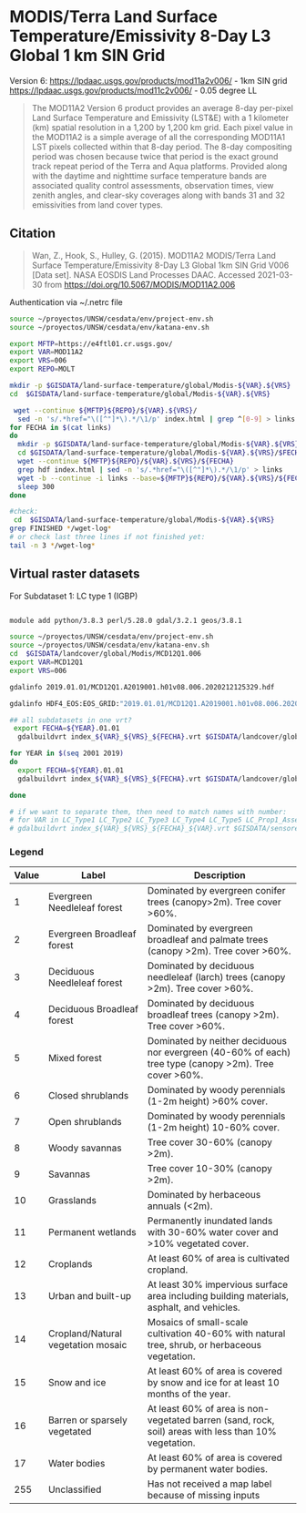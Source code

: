 # MODIS/Terra Land Surface Temperature/Emissivity 8-Day L3 Global 1 km SIN Grid

Version 6:
https://lpdaac.usgs.gov/products/mod11a2v006/ - 1km SIN grid
https://lpdaac.usgs.gov/products/mod11c2v006/ - 0.05 degree LL

> The MOD11A2 Version 6 product provides an average 8-day per-pixel Land Surface Temperature and Emissivity (LST&E) with a 1 kilometer (km) spatial resolution in a 1,200 by 1,200 km grid. Each pixel value in the MOD11A2 is a simple average of all the corresponding MOD11A1 LST pixels collected within that 8-day period. The 8-day compositing period was chosen because twice that period is the exact ground track repeat period of the Terra and Aqua platforms. Provided along with the daytime and nighttime surface temperature bands are associated quality control assessments, observation times, view zenith angles, and clear-sky coverages along with bands 31 and 32 emissivities from land cover types.

## Citation


> Wan, Z., Hook, S., Hulley, G. (2015). MOD11A2 MODIS/Terra Land Surface Temperature/Emissivity 8-Day L3 Global 1km SIN Grid V006 [Data set]. NASA EOSDIS Land Processes DAAC. Accessed 2021-03-30 from https://doi.org/10.5067/MODIS/MOD11A2.006


Authentication via ~/.netrc file

```sh
source ~/proyectos/UNSW/cesdata/env/project-env.sh
source ~/proyectos/UNSW/cesdata/env/katana-env.sh

export MFTP=https://e4ftl01.cr.usgs.gov/
export VAR=MOD11A2
export VRS=006
export REPO=MOLT

mkdir -p $GISDATA/land-surface-temperature/global/Modis-${VAR}.${VRS}
cd  $GISDATA/land-surface-temperature/global/Modis-${VAR}.${VRS}

 wget --continue ${MFTP}${REPO}/${VAR}.${VRS}/
  sed -n 's/.*href="\([^"]*\).*/\1/p' index.html | grep ^[0-9] > links
for FECHA in $(cat links)
do
  mkdir -p $GISDATA/land-surface-temperature/global/Modis-${VAR}.${VRS}/$FECHA
  cd $GISDATA/land-surface-temperature/global/Modis-${VAR}.${VRS}/$FECHA
  wget --continue ${MFTP}${REPO}/${VAR}.${VRS}/${FECHA}
  grep hdf index.html | sed -n 's/.*href="\([^"]*\).*/\1/p' > links
  wget -b --continue -i links --base=${MFTP}${REPO}/${VAR}.${VRS}/${FECHA}
  sleep 300
done

#check:
 cd  $GISDATA/land-surface-temperature/global/Modis-${VAR}.${VRS}
grep FINISHED */wget-log*
# or check last three lines if not finished yet:
tail -n 3 */wget-log*

```

## Virtual raster datasets

For Subdataset 1: LC type 1 (IGBP)

```sh

module add python/3.8.3 perl/5.28.0 gdal/3.2.1 geos/3.8.1

source ~/proyectos/UNSW/cesdata/env/project-env.sh
source ~/proyectos/UNSW/cesdata/env/katana-env.sh
cd  $GISDATA/landcover/global/Modis/MCD12Q1.006
export VAR=MCD12Q1
export VRS=006

gdalinfo 2019.01.01/MCD12Q1.A2019001.h01v08.006.2020212125329.hdf

gdalinfo HDF4_EOS:EOS_GRID:"2019.01.01/MCD12Q1.A2019001.h01v08.006.2020212125329.hdf":MCD12Q1:LC_Type1

## all subdatasets in one vrt?
 export FECHA=${YEAR}.01.01
  gdalbuildvrt index_${VAR}_${VRS}_${FECHA}.vrt $GISDATA/landcover/global/Modis/MCD12Q1.006/$FECHA/*hdf

for YEAR in $(seq 2001 2019)
do
  export FECHA=${YEAR}.01.01
  gdalbuildvrt index_${VAR}_${VRS}_${FECHA}.vrt $GISDATA/landcover/global/Modis/MCD12Q1.006/$FECHA/*hdf

done

# if we want to separate them, then need to match names with number:
# for VAR in LC_Type1 LC_Type2 LC_Type3 LC_Type4 LC_Type5 LC_Prop1_Assessment LC_Prop2_Assessment LC_Prop3_Assessment LC_Prop1 LC_Prop2 LC_Prop3 QC LW
# gdalbuildvrt index_${VAR}_${VRS}_${FECHA}_${VAR}.vrt $GISDATA/sensores/Modis/MCD12Q1.006/$FECHA/*hdf -sd 1


```

### Legend


| Value | Label | Description |
|---|---|---|
| 1	| Evergreen Needleleaf forest | Dominated by evergreen conifer trees (canopy>2m). Tree cover >60%. |
| 2 |	Evergreen Broadleaf forest | Dominated by evergreen broadleaf and palmate trees (canopy >2m). Tree cover >60%. |
| 3 |	Deciduous Needleleaf forest | Dominated by deciduous needleleaf (larch) trees (canopy >2m). Tree cover >60%. |
| 4 |	Deciduous Broadleaf forest | Dominated by deciduous broadleaf trees (canopy >2m). Tree cover >60%. |
| 5 |	Mixed forest | Dominated by neither deciduous nor evergreen (40-60% of each) tree type (canopy >2m). Tree cover >60%. |
| 6 |	Closed shrublands | Dominated by woody perennials (1-2m height) >60% cover. |
| 7 |	Open shrublands | Dominated by woody perennials (1-2m height) 10-60% cover. |
| 8 |	Woody savannas | Tree cover 30-60% (canopy >2m). |
| 9 |	Savannas | Tree cover 10-30% (canopy >2m). |
| 10 |	Grasslands | Dominated by herbaceous annuals (<2m). |
| 11 |	Permanent wetlands | Permanently inundated lands with 30-60% water cover and >10% vegetated cover. |
| 12 |	Croplands | At least 60% of area is cultivated cropland. |
| 13 |	Urban and built-up |  At least 30% impervious surface area including building materials, asphalt, and vehicles.
| 14 |	Cropland/Natural vegetation mosaic | Mosaics of small-scale cultivation 40-60% with natural tree, shrub, or herbaceous vegetation. |
| 15 |	Snow and ice |  At least 60% of area is covered by snow and ice for at least 10 months of the year. |
| 16 |	Barren or sparsely vegetated | At least 60% of area is non-vegetated barren (sand, rock, soil) areas with less than 10% vegetation. |
| 17 |	Water bodies | At least 60% of area is covered by permanent water bodies. |
| 255 |	Unclassified | Has not received a map label because of missing inputs |
